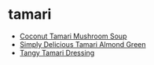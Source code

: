 # tamari

 * [Coconut Tamari Mushroom Soup](../../index/c/coconut-tamari-mushroom-soup.json)
 * [Simply Delicious Tamari Almond Green](../../index/s/simply-delicious-tamari-almond-green.json)
 * [Tangy Tamari Dressing](../../index/t/tangy-tamari-dressing.json)
